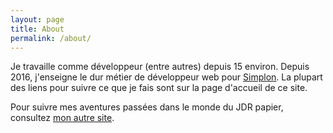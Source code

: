 ```yaml
---
layout: page
title: About
permalink: /about/
---
```


Je travaille comme développeur (entre autres) depuis 15 environ. Depuis 2016, j'enseigne le dur métier de développeur web pour [Simplon](https://simplon.co/).
La plupart des liens pour suivre ce que je fais sont sur la page d'accueil de ce site. 

Pour suivre mes aventures passées dans le monde du JDR papier, consultez [mon autre site](https://sites.google.com/site/labodebob/).
